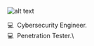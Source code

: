 ![alt text]([http://url/to/img.png](https://media.es.wired.com/photos/646bddf0a566376ee967bcad/4:3/w_2132,h_1599,c_limit/The-Underground-History-of-Russia%E2%80%99s-Most-Ingenious-Hacker-Group-Security.jpg)https://media.es.wired.com/photos/646bddf0a566376ee967bcad/4:3/w_2132,h_1599,c_limit/The-Underground-History-of-Russia%E2%80%99s-Most-Ingenious-Hacker-Group-Security.jpg)

💻 &nbsp;Cybersecurity Engineer.\
💻 &nbsp;Penetration Tester.\
